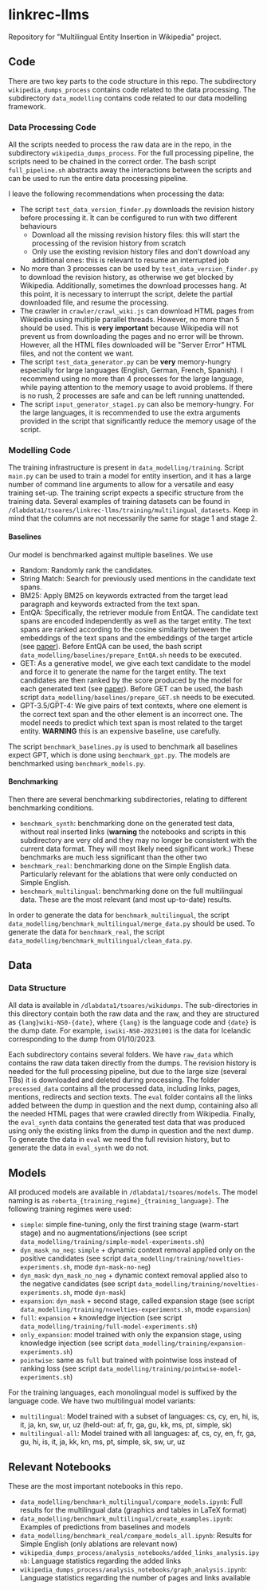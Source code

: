# linkrec-llms
Repository for "Multilingual Entity Insertion in Wikipedia" project.

## Code

There are two key parts to the code structure in this repo. The subdirectory `wikipedia_dumps_process` contains code related to the data processing. The subdirectory `data_modelling` contains code related to our data modelling framework.

### Data Processing Code

All the scripts needed to process the raw data are in the repo, in the subdirectory `wikipedia_dumps_process`. For the full processing pipeline, the scripts need to be chained in the correct order. The bash script `full_pipeline.sh` abstracts away the interactions between the scripts and can be used to run the entire data processing pipeline.

I leave the following recommendations when processing the data:
 - The script `test_data_version_finder.py` downloads the revision history before processing it. It can be configured to run with two different behaviours
   - Download all the missing revision history files: this will start the processing of the revision history from scratch
   - Only use the existing revision history files and don't download any additional ones: this is relevant to resume an interrupted job
 - No more than 3 processes can be used by `test_data_version_finder.py` to download the revision history, as otherwise we get blocked by Wikipedia. Additionally, sometimes the download processes hang. At this point, it is necessary to interrupt the script, delete the partial downloaded file, and resume the processing.
 - The crawler in `crawler/crawl_wiki.js` can download HTML pages from Wikipedia using multiple parallel threads. However, no more than 5 should be used. This is **very important** because Wikipedia will not prevent us from downloading the pages and no error will be thrown. However, all the HTML files downloaded will be "Server Error" HTML files, and not the content we want.
 - The script `test_data_generator.py` can be **very** memory-hungry especially for large languages (English, German, French, Spanish). I recommend using no more than 4 processes for the large language, while paying attention to the memory usage to avoid problems. If there is no rush, 2 processes are safe and can be left running unattended.
 - The script `input_generator_stage1.py` can also be memory-hungry. For the large languages, it is recommended to use the extra arguments provided in the script that significantly reduce the memory usage of the script.

### Modelling Code

The training infrastructure is present in `data_modelling/training`. Script `main.py` can be used to train a model for entity insertion, and it has a large number of command line arguments to allow for a versatile and easy training set-up. The training script expects a specific structure from the training data. Several examples of training datasets can be found in `/dlabdata1/tsoares/linkrec-llms/training/multilingual_datasets`. Keep in mind that the columns are not necessarily the same for stage 1 and stage 2.

#### Baselines

Our model is benchmarked against multiple baselines. We use
 - Random: Randomly rank the candidates.
 - String Match: Search for previously used mentions in the candidate text spans.
 - BM25: Apply BM25 on keywords extracted from the target lead paragraph and keywords extracted from the text span.
 - EntQA: Specifically, the retriever module from EntQA. The candidate text spans are encoded independently as well as the target entity. The text spans are ranked according to the cosine similarity between the embeddings of the text spans and the embeddings of the target article (see [paper](https://arxiv.org/abs/2110.02369)). Before EntQA can be used, the bash script `data_modelling/baselines/prepare_EntQA.sh` needs to be executed.
 - GET: As a generative model, we give each text candidate to the model and force it to generate the name for the target entity. The text candidates are then ranked by the score produced by the model for each generated text (see [paper](https://arxiv.org/abs/2209.06148)). Before GET can be used, the bash script `data_modelling/baselines/prepare_GET.sh` needs to be executed.
 - GPT-3.5/GPT-4: We give pairs of text contexts, where one element is the correct text span and the other element is an incorrect one. The model needs to predict which text span is most related to the target entity. **WARNING** this is an expensive baseline, use carefully.

The script `benchmark_baselines.py` is used to benchmark all baselines expect GPT, which is done using `benchmark_gpt.py`. The models are benchmarked using `benchmark_models.py`.

#### Benchmarking

Then there are several benchmarking subdirectories, relating to different benchmarking conditions.
 - `benchmark_synth`: benchmarking done on the generated test data, without real inserted links (**warning** the notebooks and scripts in this subdirectory are very old and they may no longer be consistent with the current data format. They will most likely need significant work.) These benchmarks are much less significant than the other two
 - `benchmark_real`: benchmarking done on the Simple English data. Particularly relevant for the ablations that were only conducted on Simple English.
 - `benchmark_multilingual`: benchmarking done on the full multilingual data. These are the most relevant (and most up-to-date) results.

 In order to generate the data for `benchmark_multilingual`, the script `data_modelling/benchmark_multilingual/merge_data.py` should be used. To generate the data for `benchmark_real`, the script `data_modelling/benchmark_multilingual/clean_data.py`.

## Data

### Data Structure

All data is available in `/dlabdata1/tsoares/wikidumps`. The sub-directories in this directory contain both the raw data and the raw, and they are structured as `{lang}wiki-NS0-{date}`, where `{lang}` is the language code and `{date}` is the dump date. For example, `iswiki-NS0-20231001` is the data for Icelandic corresponding to the dump from 01/10/2023.

Each subdirectory contains several folders. We have `raw_data` which contains the raw data taken directly from the dumps. The revision history is needed for the full processing pipeline, but due to the large size (several TBs) it is downloaded and deleted during processing. The folder `processed_data` contains all the processed data, including links, pages, mentions, redirects and section texts. The `eval` folder contains all the links added between the dump in question and the next dump, containing also all the needed HTML pages that were crawled directly from Wikipedia. Finally, the `eval_synth` data contains the generated test data that was produced using only the existing links from the dump in question and the next dump. To generate the data in `eval` we need the full revision history, but to generate the data in `eval_synth` we do not.

## Models

All produced models are available in `/dlabdata1/tsoares/models`. The model naming is as `roberta_{training_regime}_{training_language}`. The following training regimes were used:
 - `simple`: simple fine-tuning, only the first training stage (warm-start stage) and no augmentations/injections (see script `data_modelling/training/simple-model-experiments.sh`)
 - `dyn_mask_no_neg`: `simple` + dynamic context removal applied only on the positive candidates (see script `data_modelling/training/novelties-experiments.sh`, mode `dyn-mask-no-neg`)
 - `dyn_mask`: `dyn_mask_no_neg` + dynamic context removal applied also to the negative candidates (see script `data_modelling/training/novelties-experiments.sh`, mode `dyn-mask`)
 - `expansion`: `dyn_mask` + second stage, called expansion stage (see script `data_modelling/training/novelties-experiments.sh`, mode `expansion`)
 - `full`: `expansion` + knowledge injection (see script `data_modelling/training/full-model-experiments.sh`)
 - `only_expansion`: model trained with only the expansion stage, using knowledge injection (see script `data_modelling/training/expansion-experiments.sh`)
 - `pointwise`: same as `full` but trained with pointwise loss instead of ranking loss (see script `data_modelling/training/pointwise-model-experiments.sh`)

For the training languages, each monolingual model is suffixed by the language code. We have two multilingual model variants:
 - `multilingual`: Model trained with a subset of languages: cs, cy, en, hi, is, it, ja, kn, sw, ur, uz (held-out: af, fr, ga, gu, kk, ms, pt, simple, sk) 
 - `multilingual-all`: Model trained with all languages: af, cs, cy, en, fr, ga, gu, hi, is, it, ja, kk, kn, ms, pt, simple, sk, sw, ur, uz 

## Relevant Notebooks
These are the most important notebooks in this repo.
 - `data_modelling/benchmark_multilingual/compare_models.ipynb`: Full results for the multilingual data (graphics and tables in LaTeX format)
 - `data_modelling/benchmark_multilingual/create_examples.ipynb`: Examples of predictions from baselines and models
 - `data_modelling/benchmark_real/compare_models_all.ipynb`: Results for Simple English (only ablations are relevant now)
 - `wikipedia_dumps_process/analysis_notebooks/added_links_analysis.ipynb`: Language statistics regarding the added links
 - `wikipedia_dumps_process/analysis_notebooks/graph_analysis.ipynb`: Language statistics regarding the number of pages and links available